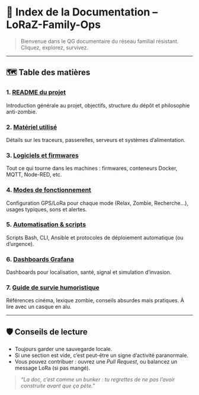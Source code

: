 
# 🧭 Index de la Documentation – LoRaZ-Family-Ops

> Bienvenue dans le QG documentaire du réseau familial résistant.  
> Cliquez, explorez, survivez.

---

## 🗺️ Table des matières

### 1. [README du projet](README.md)
Introduction générale au projet, objectifs, structure du dépôt et philosophie anti-zombie.

### 2. [Matériel utilisé](hardware.md)
Détails sur les traceurs, passerelles, serveurs et systèmes d’alimentation.

### 3. [Logiciels et firmwares](software.md)
Tout ce qui tourne dans les machines : firmwares, conteneurs Docker, MQTT, Node-RED, etc.

### 4. [Modes de fonctionnement](modes.md)
Configuration GPS/LoRa pour chaque mode (Relax, Zombie, Recherche...), usages typiques, sons et alertes.

### 5. [Automatisation & scripts](automation.md)
Scripts Bash, CLI, Ansible et protocoles de déploiement automatique (ou d’urgence).

### 6. [Dashboards Grafana](grafana_dashboards.md)
Dashboards pour localisation, santé, signal et simulation d’invasion.

### 7. [Guide de survie humoristique](apocalypse_zombie.md)
Références cinéma, lexique zombie, conseils absurdes mais pratiques. À lire avec un casque en alu.

---

## 🛡️ Conseils de lecture

- Toujours garder une sauvegarde locale.
- Si une section est vide, c’est peut-être un signe d’activité paranormale.
- Vous pouvez contribuer : ouvrez une _Pull Request_, ou balancez un message LoRa (si pas mangé).

> *“La doc, c’est comme un bunker : tu regrettes de ne pas l’avoir construite avant que ça pète.”*
